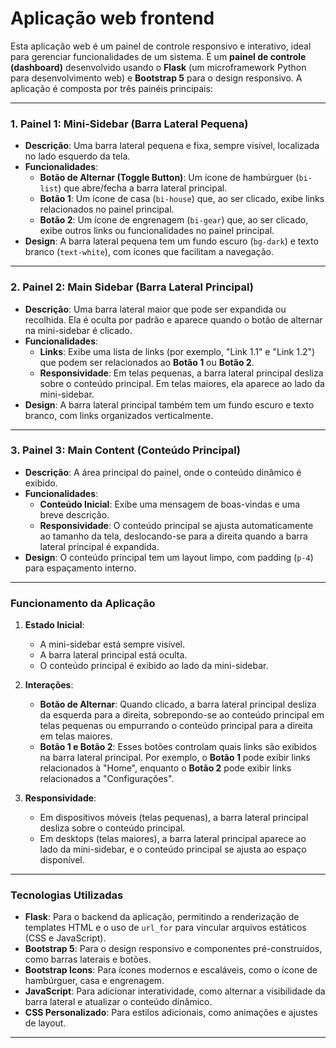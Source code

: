 # Aplicação web frontend

Esta aplicação web é um painel de controle responsivo e interativo, ideal para gerenciar funcionalidades de um sistema. É um **painel de controle (dashboard)** desenvolvido usando o **Flask** (um microframework Python para desenvolvimento web) e **Bootstrap 5** para o design responsivo. A aplicação é composta por três painéis principais:

---

### **1. Painel 1: Mini-Sidebar (Barra Lateral Pequena)**
- **Descrição**: Uma barra lateral pequena e fixa, sempre visível, localizada no lado esquerdo da tela.
- **Funcionalidades**:
  - **Botão de Alternar (Toggle Button)**: Um ícone de hambúrguer (`bi-list`) que abre/fecha a barra lateral principal.
  - **Botão 1**: Um ícone de casa (`bi-house`) que, ao ser clicado, exibe links relacionados no painel principal.
  - **Botão 2**: Um ícone de engrenagem (`bi-gear`) que, ao ser clicado, exibe outros links ou funcionalidades no painel principal.
- **Design**: A barra lateral pequena tem um fundo escuro (`bg-dark`) e texto branco (`text-white`), com ícones que facilitam a navegação.

---

### **2. Painel 2: Main Sidebar (Barra Lateral Principal)**
- **Descrição**: Uma barra lateral maior que pode ser expandida ou recolhida. Ela é oculta por padrão e aparece quando o botão de alternar na mini-sidebar é clicado.
- **Funcionalidades**:
  - **Links**: Exibe uma lista de links (por exemplo, "Link 1.1" e "Link 1.2") que podem ser relacionados ao **Botão 1** ou **Botão 2**.
  - **Responsividade**: Em telas pequenas, a barra lateral principal desliza sobre o conteúdo principal. Em telas maiores, ela aparece ao lado da mini-sidebar.
- **Design**: A barra lateral principal também tem um fundo escuro e texto branco, com links organizados verticalmente.

---

### **3. Painel 3: Main Content (Conteúdo Principal)**
- **Descrição**: A área principal do painel, onde o conteúdo dinâmico é exibido.
- **Funcionalidades**:
  - **Conteúdo Inicial**: Exibe uma mensagem de boas-vindas e uma breve descrição.
  - **Responsividade**: O conteúdo principal se ajusta automaticamente ao tamanho da tela, deslocando-se para a direita quando a barra lateral principal é expandida.
- **Design**: O conteúdo principal tem um layout limpo, com padding (`p-4`) para espaçamento interno.

---

### **Funcionamento da Aplicação**
1. **Estado Inicial**:
   - A mini-sidebar está sempre visível.
   - A barra lateral principal está oculta.
   - O conteúdo principal é exibido ao lado da mini-sidebar.

2. **Interações**:
   - **Botão de Alternar**: Quando clicado, a barra lateral principal desliza da esquerda para a direita, sobrepondo-se ao conteúdo principal em telas pequenas ou empurrando o conteúdo principal para a direita em telas maiores.
   - **Botão 1 e Botão 2**: Esses botões controlam quais links são exibidos na barra lateral principal. Por exemplo, o **Botão 1** pode exibir links relacionados à "Home", enquanto o **Botão 2** pode exibir links relacionados a "Configurações".

3. **Responsividade**:
   - Em dispositivos móveis (telas pequenas), a barra lateral principal desliza sobre o conteúdo principal.
   - Em desktops (telas maiores), a barra lateral principal aparece ao lado da mini-sidebar, e o conteúdo principal se ajusta ao espaço disponível.

---

### **Tecnologias Utilizadas**
- **Flask**: Para o backend da aplicação, permitindo a renderização de templates HTML e o uso de `url_for` para vincular arquivos estáticos (CSS e JavaScript).
- **Bootstrap 5**: Para o design responsivo e componentes pré-construídos, como barras laterais e botões.
- **Bootstrap Icons**: Para ícones modernos e escaláveis, como o ícone de hambúrguer, casa e engrenagem.
- **JavaScript**: Para adicionar interatividade, como alternar a visibilidade da barra lateral e atualizar o conteúdo dinâmico.
- **CSS Personalizado**: Para estilos adicionais, como animações e ajustes de layout.

---
